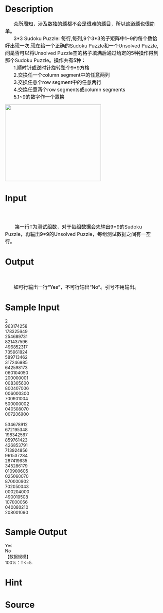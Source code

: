 
# Description

<div class="content"><div style="text-indent: 21pt"><span style="font-size: medium"><span style="color: black">众所周知，涉及数独的题都不会是很难的题目，所以这道题也很简单。</span></span></div>
<div style="text-indent: 21pt"><span style="font-size: medium"><span style="color: black">3*3 </span>Sudoku Puzzle<span style="color: black">: </span><span style="color: black">每行,每列,9个3*3的子矩阵中1~9的每个数恰好出现一次.现在给一个正确的</span>Sudoku Puzzle<span style="color: black">和一个</span>Unsolved Puzzle<span style="color: black">,</span><span style="color: black">问是否可以将</span>Unsolved Puzzle<span style="color: black">空的格子填满后通过给定的5种操作得到那个</span>Sudoku Puzzle<span style="color: black">。操作共有5种：</span></span></div>
<div style="text-indent: 21pt"><span style="font-size: medium"><span style="color: black">1.</span><span style="color: black">顺时针或逆时针旋转整个9*9方格</span></span></div>
<div style="text-indent: 21pt"><span style="font-size: medium"><span style="color: black">2.</span><span style="color: black">交换任一个column segment中的任意两列</span></span></div>
<div style="text-indent: 21pt"><span style="font-size: medium"><span style="color: black">3.</span><span style="color: black">交换任意个row segment中的任意两行</span></span></div>
<div style="text-indent: 21pt"><span style="font-size: medium"><span style="color: black">4.</span><span style="color: black">交换任意两个row segments或column segments</span></span></div>
<div style="text-indent: 21pt"><span style="font-size: medium"><span style="color: black">5.1~9</span><span style="color: black">的数字作一个置换</span></span></div>
<p><img height="252" width="315" alt="" src="source/bzoj/2910/img/aHR0cHM6Ly9seWRzeS5jb20vSnVkZ2VPbmxpbmUvdXBsb2FkLzIwMTIxMi8xMS5qcGc=.jpg"/></p></div>

# Input

<div class="content"><div style="margin: 13pt 0cm"><span style="font-size: medium"><b><span style="font-weight: normal; line-height: 172%">                                                                          </span></b></span></div>
<div style="text-indent: 24pt"><span style="font-size: medium"><span style="color: black">第一行T为测试组数，对于每组数据会先输出9*9的</span>Sudoku Puzzle，<span style="color: black">再输出9*9的</span>Unsolved Puzzle，<span style="color: black">每组测试数据之间有一空行。</span></span></div></div>

# Output

<div class="content"><div style="margin: 13pt 0cm"> </div>
<div style="text-indent: 21pt" align="left"><span style="font-size: medium"><span style="color: black">如可行输出一行“Yes”，不可行输出“No”。引号不用输出。</span></span></div></div>

# Sample Input

<div class="content"><span class="sampledata">2<br/>
963174258<br/>
178325649<br/>
254689731<br/>
821437596<br/>
496852317<br/>
735961824<br/>
589713462<br/>
317246985<br/>
642598173<br/>
060104050<br/>
200000001<br/>
008305600<br/>
800407006<br/>
006000300<br/>
700901004<br/>
500000002<br/>
040508070<br/>
007206900<br/>
 <br/>
534678912<br/>
672195348<br/>
198342567<br/>
859761423<br/>
426853791<br/>
713924856<br/>
961537284<br/>
287419635<br/>
345286179<br/>
010900605<br/>
025060070<br/>
870000902<br/>
702050043<br/>
000204000<br/>
490010508<br/>
107000056<br/>
040080210<br/>
208001090<br/>
</span></div>

# Sample Output

<div class="content"><span class="sampledata">Yes<br/>
No<br/>
【数据规模】<br/>
100%：T&lt;=5.</span></div>

# Hint

<div class="content"><p></p></div>

# Source

<div class="content"><p><a href="problemset.php?search="></a></p></div>


